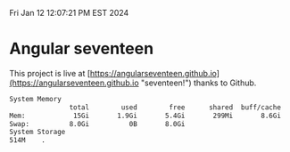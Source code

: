 Fri Jan 12 12:07:21 PM EST 2024

# Angular seventeen


This project is live at [https://angularseventeen.github.io](https://angularseventeen.github.io "seventeen!") thanks to Github.

```bash
System Memory
               total        used        free      shared  buff/cache   available
Mem:            15Gi       1.9Gi       5.4Gi       299Mi       8.6Gi        13Gi
Swap:          8.0Gi          0B       8.0Gi
System Storage
514M	.
```

